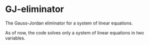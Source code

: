 # GJ-eliminator
The Gauss-Jordan eliminator for a system of linear equations.

 As of now, the code solves only a system of linear equations in two variables.
